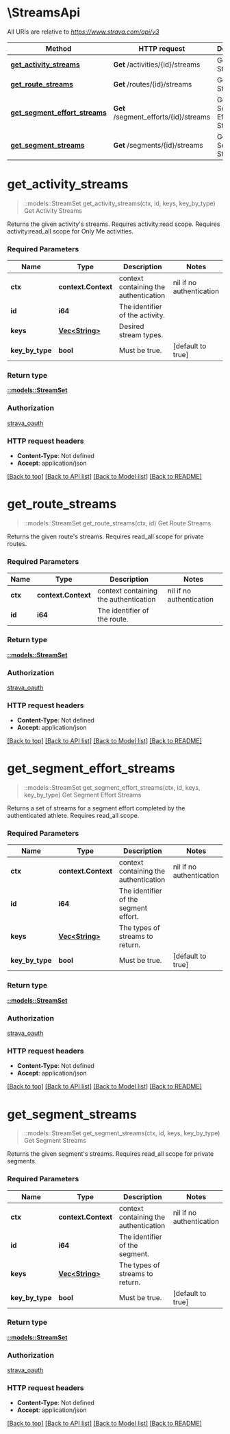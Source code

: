 # \StreamsApi

All URIs are relative to *https://www.strava.com/api/v3*

Method | HTTP request | Description
------------- | ------------- | -------------
[**get_activity_streams**](StreamsApi.md#get_activity_streams) | **Get** /activities/{id}/streams | Get Activity Streams
[**get_route_streams**](StreamsApi.md#get_route_streams) | **Get** /routes/{id}/streams | Get Route Streams
[**get_segment_effort_streams**](StreamsApi.md#get_segment_effort_streams) | **Get** /segment_efforts/{id}/streams | Get Segment Effort Streams
[**get_segment_streams**](StreamsApi.md#get_segment_streams) | **Get** /segments/{id}/streams | Get Segment Streams


# **get_activity_streams**
> ::models::StreamSet get_activity_streams(ctx, id, keys, key_by_type)
Get Activity Streams

Returns the given activity's streams. Requires activity:read scope. Requires activity:read_all scope for Only Me activities.

### Required Parameters

Name | Type | Description  | Notes
------------- | ------------- | ------------- | -------------
 **ctx** | **context.Context** | context containing the authentication | nil if no authentication
  **id** | **i64**| The identifier of the activity. | 
  **keys** | [**Vec&lt;String&gt;**](String.md)| Desired stream types. | 
  **key_by_type** | **bool**| Must be true. | [default to true]

### Return type

[**::models::StreamSet**](StreamSet.md)

### Authorization

[strava_oauth](../README.md#strava_oauth)

### HTTP request headers

 - **Content-Type**: Not defined
 - **Accept**: application/json

[[Back to top]](#) [[Back to API list]](../README.md#documentation-for-api-endpoints) [[Back to Model list]](../README.md#documentation-for-models) [[Back to README]](../README.md)

# **get_route_streams**
> ::models::StreamSet get_route_streams(ctx, id)
Get Route Streams

Returns the given route's streams. Requires read_all scope for private routes.

### Required Parameters

Name | Type | Description  | Notes
------------- | ------------- | ------------- | -------------
 **ctx** | **context.Context** | context containing the authentication | nil if no authentication
  **id** | **i64**| The identifier of the route. | 

### Return type

[**::models::StreamSet**](StreamSet.md)

### Authorization

[strava_oauth](../README.md#strava_oauth)

### HTTP request headers

 - **Content-Type**: Not defined
 - **Accept**: application/json

[[Back to top]](#) [[Back to API list]](../README.md#documentation-for-api-endpoints) [[Back to Model list]](../README.md#documentation-for-models) [[Back to README]](../README.md)

# **get_segment_effort_streams**
> ::models::StreamSet get_segment_effort_streams(ctx, id, keys, key_by_type)
Get Segment Effort Streams

Returns a set of streams for a segment effort completed by the authenticated athlete. Requires read_all scope.

### Required Parameters

Name | Type | Description  | Notes
------------- | ------------- | ------------- | -------------
 **ctx** | **context.Context** | context containing the authentication | nil if no authentication
  **id** | **i64**| The identifier of the segment effort. | 
  **keys** | [**Vec&lt;String&gt;**](String.md)| The types of streams to return. | 
  **key_by_type** | **bool**| Must be true. | [default to true]

### Return type

[**::models::StreamSet**](StreamSet.md)

### Authorization

[strava_oauth](../README.md#strava_oauth)

### HTTP request headers

 - **Content-Type**: Not defined
 - **Accept**: application/json

[[Back to top]](#) [[Back to API list]](../README.md#documentation-for-api-endpoints) [[Back to Model list]](../README.md#documentation-for-models) [[Back to README]](../README.md)

# **get_segment_streams**
> ::models::StreamSet get_segment_streams(ctx, id, keys, key_by_type)
Get Segment Streams

Returns the given segment's streams. Requires read_all scope for private segments.

### Required Parameters

Name | Type | Description  | Notes
------------- | ------------- | ------------- | -------------
 **ctx** | **context.Context** | context containing the authentication | nil if no authentication
  **id** | **i64**| The identifier of the segment. | 
  **keys** | [**Vec&lt;String&gt;**](String.md)| The types of streams to return. | 
  **key_by_type** | **bool**| Must be true. | [default to true]

### Return type

[**::models::StreamSet**](StreamSet.md)

### Authorization

[strava_oauth](../README.md#strava_oauth)

### HTTP request headers

 - **Content-Type**: Not defined
 - **Accept**: application/json

[[Back to top]](#) [[Back to API list]](../README.md#documentation-for-api-endpoints) [[Back to Model list]](../README.md#documentation-for-models) [[Back to README]](../README.md)

